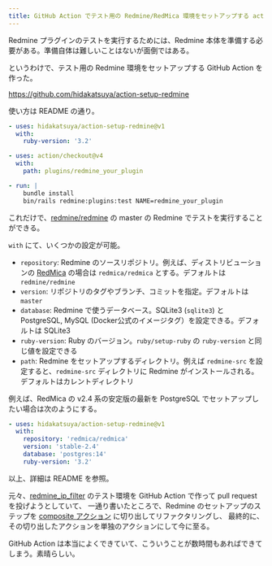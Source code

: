 ```yaml
---
title: GitHub Action でテスト用の Redmine/RedMica 環境をセットアップする action-setup-redmine を作った
---
```


Redmine プラグインのテストを実行するためには、Redmine 本体を準備する必要がある。準備自体は難しいことはないが面倒ではある。

というわけで、テスト用の Redmine 環境をセットアップする GitHub Action を作った。

https://github.com/hidakatsuya/action-setup-redmine

使い方は README の通り。

```yaml
- uses: hidakatsuya/action-setup-redmine@v1
  with:
    ruby-version: '3.2'

- uses: action/checkout@v4
  with:
    path: plugins/redmine_your_plugin

- run: |
    bundle install
    bin/rails redmine:plugins:test NAME=redmine_your_plugin
```

これだけで、[redmine/redmine](https://github.com/redmine) の master の Redmine でテストを実行することができる。

`with` にて、いくつかの設定が可能。

* `repository`: Redmine のソースリポジトリ。例えば、ディストリビューションの [RedMica](https://github.com/redmica/redmica) の場合は `redmica/redmica` とする。デフォルトは `redmine/redmine`
* `version`: リポジトリのタグやブランチ、コミットを指定。デフォルトは `master`
* `database`: Redmine で使うデータベース。SQLite3 (`sqlite3`) と PostgreSQL, MySQL (Docker公式のイメージタグ）を設定できる。デフォルトは SQLite3
* `ruby-version`: Ruby のバージョン。`ruby/setup-ruby` の `ruby-version` と同じ値を設定できる
* `path`: Redmine をセットアップするディレクトリ。例えば `redmine-src` を設定すると、`redmine-src` ディレクトリに Redmine がインストールされる。デフォルトはカレントディレクトリ

例えば、RedMica の v2.4 系の安定版の最新を PostgreSQL でセットアップしたい場合は次のようにする。

```yaml
- uses: hidakatsuya/action-setup-redmine@v1
  with:
    repository: 'redmica/redmica'
    version: 'stable-2.4'
    database: 'postgres:14'
    ruby-version: '3.2'
```

以上、詳細は README を参照。

元々、[redmine_ip_filter](https://github.com/redmica/redmine_ip_filter) のテスト環境を GitHub Action で作って pull request を投げようとしていて、
一通り書いたところで、Redmine のセットアップのステップを [composite アクション](https://docs.github.com/ja/actions/creating-actions/creating-a-composite-action) に切り出してリファクタリングし、
最終的に、その切り出したアクションを単独のアクションにして今に至る。

GitHub Action は本当によくできていて、こういうことが数時間もあればできてしまう。素晴らしい。
